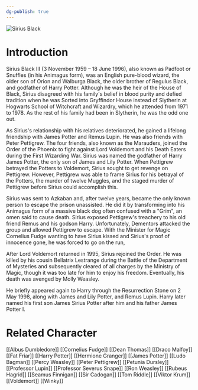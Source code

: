 ```yaml
---
dg-publish: true
---
```

![Sirius Black](http://rxbg5ysja.bkt.gdipper.com/Sirius_Black.png)
# Introduction
Sirius Black III (3 November 1959 – 18 June 1996), also known as Padfoot or Snuffles (in his Animagus form), was an English pure-blood wizard, the older son of Orion and Walburga Black, the older brother of Regulus Black, and godfather of Harry Potter. Although he was the heir of the House of Black, Sirius disagreed with his family's belief in blood purity and defied tradition when he was Sorted into Gryffindor House instead of Slytherin at Hogwarts School of Witchcraft and Wizardry, which he attended from 1971 to 1978. As the rest of his family had been in Slytherin, he was the odd one out.

As Sirius's relationship with his relatives deteriorated, he gained a lifelong friendship with James Potter and Remus Lupin. He was also friends with Peter Pettigrew. The four friends, also known as the Marauders, joined the Order of the Phoenix to fight against Lord Voldemort and his Death Eaters during the First Wizarding War. Sirius was named the godfather of Harry James Potter, the only son of James and Lily Potter. When Pettigrew betrayed the Potters to Voldemort, Sirius sought to get revenge on Pettigrew. However, Pettigrew was able to frame Sirius for his betrayal of the Potters, the murder of twelve Muggles, and the staged murder of Pettigrew before Sirius could accomplish this.

Sirius was sent to Azkaban and, after twelve years, became the only known person to escape the prison unassisted. He did it by transforming into his Animagus form of a massive black dog often confused with a "Grim", an omen said to cause death. Sirius exposed Pettigrew's treachery to his old friend Remus and his godson Harry. Unfortunately, Dementors attacked the group and allowed Pettigrew to escape. With the Minister for Magic Cornelius Fudge wanting to have Sirius kissed and Sirius's proof of innocence gone, he was forced to go on the run, 

After Lord Voldemort returned in 1995, Sirius rejoined the Order. He was killed by his cousin Bellatrix Lestrange during the Battle of the Department of Mysteries and subsequently cleared of all charges by the Ministry of Magic, though it was too late for him to enjoy his freedom. Eventually, his death was avenged by Molly Weasley. 

He briefly appeared again to Harry through the Resurrection Stone on 2 May 1998, along with James and Lily Potter, and Remus Lupin. Harry later named his first son James Sirius Potter after him and his father James Potter I.

# Related Character
[[Albus Dumbledore]]
[[Cornelius Fudge]]
[[Dean Thomas]]
[[Draco Malfoy]]
[[Fat Friar]]
[[Harry Potter]]
[[Hermione Granger]]
[[James Potter]]
[[Ludo Bagman]]
[[Percy Weasley]]
[[Peter Pettigrew]]
[[Petunia Dursley]]
[[Professor Lupin]]
[[Professor Severus Snape]]
[[Ron Weasley]]
[[Rubeus Hagrid]]
[[Seamus Finnigan]]
[[Sir Cadogan]]
[[Tom Riddle]]
[[Viktor Krum]]
[[Voldemort]]
[[Winky]]
